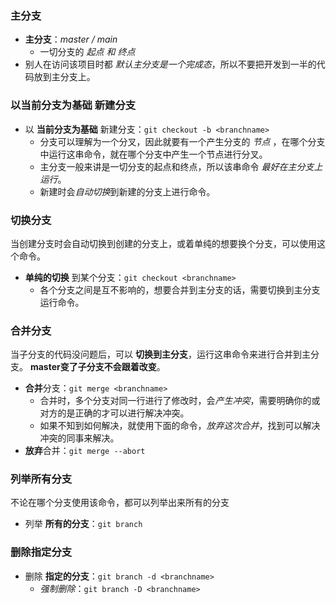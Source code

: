 
### 主分支

- **主分支**：*master / main*
	- 一切分支的 *起点 和 终点*
- 别人在访问该项目时都 *默认主分支是一个完成态*，所以不要把开发到一半的代码放到主分支上。 

### 以当前分支为基础 新建分支

- 以 **当前分支为基础** 新建分支：`git checkout -b <branchname>`
	- 分支可以理解为一个分叉，因此就要有一个产生分支的 *节点* ，在哪个分支中运行这串命令，就在哪个分支中产生一个节点进行分叉。
	- 主分支一般来讲是一切分支的起点和终点，所以该串命令 *最好在主分支上运行*。
	- 新建时会*自动切换*到新建的分支上进行命令。


### 切换分支

当创建分支时会自动切换到创建的分支上，或着单纯的想要换个分支，可以使用这个命令。

- **单纯的切换** 到某个分支：`git checkout <branchname>`
	- 各个分支之间是互不影响的，想要合并到主分支的话，需要切换到主分支运行命令。


### 合并分支

当子分支的代码没问题后，可以 **切换到主分支**，运行这串命令来进行合并到主分支。
**master变了子分支不会跟着改变**。

- **合并**分支：`git merge <branchname>`
	- 合并时，多个分支对同一行进行了修改时，会*产生冲突*，需要明确你的或对方的是正确的才可以进行解决冲突。
	- 如果不知到如何解决，就使用下面的命令，*放弃这次合并*，找到可以解决冲突的同事来解决。
- **放弃**合并：`git merge --abort`


### 列举所有分支

不论在哪个分支使用该命令，都可以列举出来所有的分支

- 列举 **所有的分支**：`git branch`


### 删除指定分支

- 删除 **指定的分支**：`git branch -d <branchname>`
	- *强制删除*：`git branch -D <branchname>`


